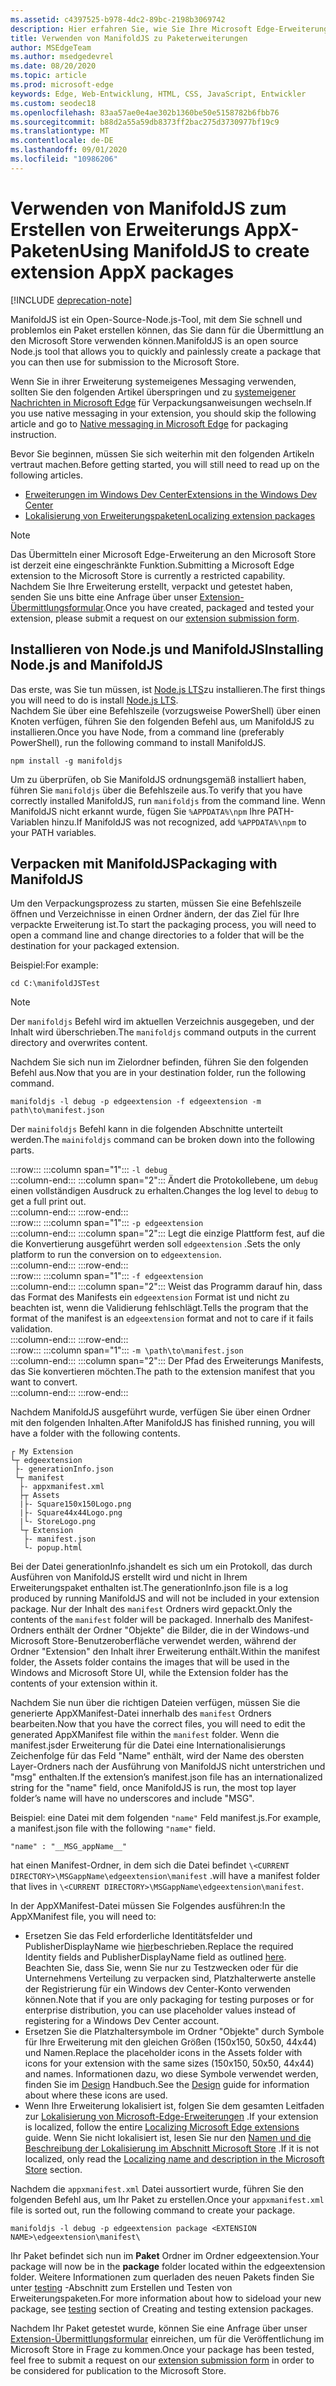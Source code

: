 ```yaml
---
ms.assetid: c4397525-b978-4dc2-89bc-2198b3069742
description: Hier erfahren Sie, wie Sie Ihre Microsoft Edge-Erweiterung mit ManifoldJS, dem Node.js Open-Source-Tool, im Handumdrehen verpacken.
title: Verwenden von ManifoldJS zu Paketerweiterungen
author: MSEdgeTeam
ms.author: msedgedevrel
ms.date: 08/20/2020
ms.topic: article
ms.prod: microsoft-edge
keywords: Edge, Web-Entwicklung, HTML, CSS, JavaScript, Entwickler
ms.custom: seodec18
ms.openlocfilehash: 83aa57ae0e4ae302b1360be50e5158782b6fbb76
ms.sourcegitcommit: b88d2a55a59db8373ff2bac275d3730977bf19c9
ms.translationtype: MT
ms.contentlocale: de-DE
ms.lasthandoff: 09/01/2020
ms.locfileid: "10986206"
---
```

# <span data-ttu-id="5bcc1-104">Verwenden von ManifoldJS zum Erstellen von Erweiterungs AppX-Paketen</span><span class="sxs-lookup"><span data-stu-id="5bcc1-104">Using ManifoldJS to create extension AppX packages</span></span>  

[!INCLUDE [deprecation-note](../../includes/deprecation-note.md)]  

<span data-ttu-id="5bcc1-105">ManifoldJS ist ein Open-Source-Node.js-Tool, mit dem Sie schnell und problemlos ein Paket erstellen können, das Sie dann für die Übermittlung an den Microsoft Store verwenden können.</span><span class="sxs-lookup"><span data-stu-id="5bcc1-105">ManifoldJS is an open source Node.js tool that allows you to quickly and painlessly create a package that you can then use for submission to the Microsoft Store.</span></span>  

<span data-ttu-id="5bcc1-106">Wenn Sie in ihrer Erweiterung systemeigenes Messaging verwenden, sollten Sie den folgenden Artikel überspringen und zu [systemeigener Nachrichten in Microsoft Edge](../native-messaging.md#creating-an-extension-with-native-messaging) für Verpackungsanweisungen wechseln.</span><span class="sxs-lookup"><span data-stu-id="5bcc1-106">If you use native messaging in your extension, you should skip the following article and go to [Native messaging in Microsoft Edge](../native-messaging.md#creating-an-extension-with-native-messaging) for packaging instruction.</span></span>  

<span data-ttu-id="5bcc1-107">Bevor Sie beginnen, müssen Sie sich weiterhin mit den folgenden Artikeln vertraut machen.</span><span class="sxs-lookup"><span data-stu-id="5bcc1-107">Before getting started, you will still need to read up on the following articles.</span></span>  

*   [<span data-ttu-id="5bcc1-108">Erweiterungen im Windows Dev Center</span><span class="sxs-lookup"><span data-stu-id="5bcc1-108">Extensions in the Windows Dev Center</span></span>](./extensions-in-the-windows-dev-center.md)  
*   [<span data-ttu-id="5bcc1-109">Lokalisierung von Erweiterungspaketen</span><span class="sxs-lookup"><span data-stu-id="5bcc1-109">Localizing extension packages</span></span>](./localizing-extension-packages.md)  

> [!NOTE]
> <span data-ttu-id="5bcc1-110">Das Übermitteln einer Microsoft Edge-Erweiterung an den Microsoft Store ist derzeit eine eingeschränkte Funktion.</span><span class="sxs-lookup"><span data-stu-id="5bcc1-110">Submitting a Microsoft Edge extension to the Microsoft Store is currently a restricted capability.</span></span>  <span data-ttu-id="5bcc1-111">Nachdem Sie Ihre Erweiterung erstellt, verpackt und getestet haben, senden Sie uns bitte eine Anfrage über unser [Extension-Übermittlungsformular](https://developer.microsoft.com/microsoft-edge/extensions/requests).</span><span class="sxs-lookup"><span data-stu-id="5bcc1-111">Once you have created, packaged and tested your extension, please submit a request on our [extension submission form](https://developer.microsoft.com/microsoft-edge/extensions/requests).</span></span>  

## <span data-ttu-id="5bcc1-112">Installieren von Node.js und ManifoldJS</span><span class="sxs-lookup"><span data-stu-id="5bcc1-112">Installing Node.js and ManifoldJS</span></span>  

<span data-ttu-id="5bcc1-113">Das erste, was Sie tun müssen, ist [Node.js LTS](https://nodejs.org/en/download)zu installieren.</span><span class="sxs-lookup"><span data-stu-id="5bcc1-113">The first things you will need to do is install [Node.js LTS](https://nodejs.org/en/download).</span></span>  
<span data-ttu-id="5bcc1-114">Nachdem Sie über eine Befehlszeile (vorzugsweise PowerShell) über einen Knoten verfügen, führen Sie den folgenden Befehl aus, um ManifoldJS zu installieren.</span><span class="sxs-lookup"><span data-stu-id="5bcc1-114">Once you have Node, from a command line (preferably PowerShell), run the following command to install ManifoldJS.</span></span>  

```shell
npm install -g manifoldjs
```  

<span data-ttu-id="5bcc1-115">Um zu überprüfen, ob Sie ManifoldJS ordnungsgemäß installiert haben, führen Sie `manifoldjs` über die Befehlszeile aus.</span><span class="sxs-lookup"><span data-stu-id="5bcc1-115">To verify that you have correctly installed ManifoldJS, run `manifoldjs` from the command line.</span></span> <span data-ttu-id="5bcc1-116">Wenn ManifoldJS nicht erkannt wurde, fügen Sie `%APPDATA%\npm` Ihre PATH-Variablen hinzu.</span><span class="sxs-lookup"><span data-stu-id="5bcc1-116">If ManifoldJS was not recognized, add `%APPDATA%\npm` to your PATH variables.</span></span>  

## <span data-ttu-id="5bcc1-117">Verpacken mit ManifoldJS</span><span class="sxs-lookup"><span data-stu-id="5bcc1-117">Packaging with ManifoldJS</span></span>  

<span data-ttu-id="5bcc1-118">Um den Verpackungsprozess zu starten, müssen Sie eine Befehlszeile öffnen und Verzeichnisse in einen Ordner ändern, der das Ziel für Ihre verpackte Erweiterung ist.</span><span class="sxs-lookup"><span data-stu-id="5bcc1-118">To start the packaging process, you will need to open a command line and change directories to a folder that will be the destination for your packaged extension.</span></span>  

<span data-ttu-id="5bcc1-119">Beispiel:</span><span class="sxs-lookup"><span data-stu-id="5bcc1-119">For example:</span></span>

```shell
cd C:\manifoldJSTest
```  

> [!NOTE]
> <span data-ttu-id="5bcc1-120">Der `manifoldjs` Befehl wird im aktuellen Verzeichnis ausgegeben, und der Inhalt wird überschrieben.</span><span class="sxs-lookup"><span data-stu-id="5bcc1-120">The `manifoldjs` command outputs in the current directory and overwrites content.</span></span>  

<span data-ttu-id="5bcc1-121">Nachdem Sie sich nun im Zielordner befinden, führen Sie den folgenden Befehl aus.</span><span class="sxs-lookup"><span data-stu-id="5bcc1-121">Now that you are in your destination folder, run the following command.</span></span>  

```shell
manifoldjs -l debug -p edgeextension -f edgeextension -m path\to\manifest.json
```  

<span data-ttu-id="5bcc1-122">Der `mainifoldjs` Befehl kann in die folgenden Abschnitte unterteilt werden.</span><span class="sxs-lookup"><span data-stu-id="5bcc1-122">The `mainifoldjs` command can be broken down into the following parts.</span></span>  

:::row:::
   :::column span="1":::
      `-l debug`  
   :::column-end:::
   :::column span="2":::
      <span data-ttu-id="5bcc1-123">Ändert die Protokollebene, um `debug` einen vollständigen Ausdruck zu erhalten.</span><span class="sxs-lookup"><span data-stu-id="5bcc1-123">Changes the log level to `debug` to get a full print out.</span></span>  
   :::column-end:::
:::row-end:::  
:::row:::
   :::column span="1":::
      `-p edgeextension`  
   :::column-end:::
   :::column span="2":::
      <span data-ttu-id="5bcc1-124">Legt die einzige Plattform fest, auf die die Konvertierung ausgeführt werden soll `edgeextension` .</span><span class="sxs-lookup"><span data-stu-id="5bcc1-124">Sets the only platform to run the conversion on to `edgeextension`.</span></span>  
   :::column-end:::
:::row-end:::  
:::row:::
   :::column span="1":::
      `-f edgeextension`  
   :::column-end:::
   :::column span="2":::
      <span data-ttu-id="5bcc1-125">Weist das Programm darauf hin, dass das Format des Manifests ein `edgeextension` Format ist und nicht zu beachten ist, wenn die Validierung fehlschlägt.</span><span class="sxs-lookup"><span data-stu-id="5bcc1-125">Tells the program that the format of the manifest is an `edgeextension` format and not to care if it fails validation.</span></span>  
   :::column-end:::
:::row-end:::  
:::row:::
   :::column span="1":::
      `-m \path\to\manifest.json`  
   :::column-end:::
   :::column span="2":::
      <span data-ttu-id="5bcc1-126">Der Pfad des Erweiterungs Manifests, das Sie konvertieren möchten.</span><span class="sxs-lookup"><span data-stu-id="5bcc1-126">The path to the extension manifest that you want to convert.</span></span>  
   :::column-end:::
:::row-end:::  

<span data-ttu-id="5bcc1-127">Nachdem ManifoldJS ausgeführt wurde, verfügen Sie über einen Ordner mit den folgenden Inhalten.</span><span class="sxs-lookup"><span data-stu-id="5bcc1-127">After ManifoldJS has finished running, you will have a folder with the following contents.</span></span>  

```text
┌ My Extension
└┬ edgeextension
 ├- generationInfo.json
 └┬ manifest
  ├- appxmanifest.xml
  ├┬ Assets
  |├- Square150x150Logo.png
  |├- Square44x44Logo.png
  |└- StoreLogo.png    
  └┬ Extension
   ├- manifest.json
   └- popup.html
```  
<!-- 
    My Extension
        edgeextension
            generationInfo.json
            manifest
                   appxmanifest.xml
                Assets
                    Square150x150Logo.png
                    Square44x44Logo.png
                    StoreLogo.png    
                Extension
                    manifest.json
                    popup.html
                    ...
                ...
-->  

<span data-ttu-id="5bcc1-128">Bei der Datei generationInfo.jshandelt es sich um ein Protokoll, das durch Ausführen von ManifoldJS erstellt wird und nicht in Ihrem Erweiterungspaket enthalten ist.</span><span class="sxs-lookup"><span data-stu-id="5bcc1-128">The generationInfo.json file is a log produced by running ManifoldJS and will not be included in your extension package.</span></span> <span data-ttu-id="5bcc1-129">Nur der Inhalt des `manifest` Ordners wird gepackt.</span><span class="sxs-lookup"><span data-stu-id="5bcc1-129">Only the contents of the `manifest` folder will be packaged.</span></span> <span data-ttu-id="5bcc1-130">Innerhalb des Manifest-Ordners enthält der Ordner "Objekte" die Bilder, die in der Windows-und Microsoft Store-Benutzeroberfläche verwendet werden, während der Ordner "Extension" den Inhalt ihrer Erweiterung enthält.</span><span class="sxs-lookup"><span data-stu-id="5bcc1-130">Within the manifest folder, the Assets folder contains the images that will be used in the Windows and Microsoft Store UI, while the Extension folder has the contents of your extension within it.</span></span>  

<span data-ttu-id="5bcc1-131">Nachdem Sie nun über die richtigen Dateien verfügen, müssen Sie die generierte AppXManifest-Datei innerhalb des `manifest` Ordners bearbeiten.</span><span class="sxs-lookup"><span data-stu-id="5bcc1-131">Now that you have the correct files, you will need to edit the generated AppXManifest file within the `manifest` folder.</span></span> <span data-ttu-id="5bcc1-132">Wenn die manifest.jsder Erweiterung für die Datei eine Internationalisierungs Zeichenfolge für das Feld "Name" enthält, wird der Name des obersten Layer-Ordners nach der Ausführung von ManifoldJS nicht unterstrichen und "msg" enthalten.</span><span class="sxs-lookup"><span data-stu-id="5bcc1-132">If the extension’s manifest.json file has an internationalized string for the "name" field, once ManifoldJS is run, the most top layer folder’s name will have no underscores and include "MSG".</span></span>

<span data-ttu-id="5bcc1-133">Beispiel: eine Datei mit dem folgenden `"name"` Feld manifest.js.</span><span class="sxs-lookup"><span data-stu-id="5bcc1-133">For example, a manifest.json file with the following `"name"` field.</span></span>  

```shell
"name" : "__MSG_appName__"
```  

<span data-ttu-id="5bcc1-134">hat einen Manifest-Ordner, in dem sich die Datei befindet `\<CURRENT DIRECTORY>\MSGappName\edgeextension\manifest` .</span><span class="sxs-lookup"><span data-stu-id="5bcc1-134">will have a manifest folder that lives in `\<CURRENT DIRECTORY>\MSGappName\edgeextension\manifest`.</span></span>  

<span data-ttu-id="5bcc1-135">In der AppXManifest-Datei müssen Sie Folgendes ausführen:</span><span class="sxs-lookup"><span data-stu-id="5bcc1-135">In the AppXManifest file, you will need to:</span></span>  

 *   <span data-ttu-id="5bcc1-136">Ersetzen Sie das Feld erforderliche Identitätsfelder und PublisherDisplayName wie [hier](./creating-and-testing-extension-packages.md#app-identity-template-values)beschrieben.</span><span class="sxs-lookup"><span data-stu-id="5bcc1-136">Replace the required Identity fields and PublisherDisplayName field as outlined [here](./creating-and-testing-extension-packages.md#app-identity-template-values).</span></span> <span data-ttu-id="5bcc1-137">Beachten Sie, dass Sie, wenn Sie nur zu Testzwecken oder für die Unternehmens Verteilung zu verpacken sind, Platzhalterwerte anstelle der Registrierung für ein Windows dev Center-Konto verwenden können.</span><span class="sxs-lookup"><span data-stu-id="5bcc1-137">Note that if you are only packaging for testing purposes or for enterprise distribution, you can use placeholder values instead of registering for a Windows Dev Center account.</span></span>  
 *   <span data-ttu-id="5bcc1-138">Ersetzen Sie die Platzhaltersymbole im Ordner "Objekte" durch Symbole für Ihre Erweiterung mit den gleichen Größen (150x150, 50x50, 44x44) und Namen.</span><span class="sxs-lookup"><span data-stu-id="5bcc1-138">Replace the placeholder icons in the Assets folder with icons for your extension with the same sizes (150x150, 50x50, 44x44) and names.</span></span> <span data-ttu-id="5bcc1-139">Informationen dazu, wo diese Symbole verwendet werden, finden Sie im [Design](./../design.md#icons-for-packaging) Handbuch.</span><span class="sxs-lookup"><span data-stu-id="5bcc1-139">See the [Design](./../design.md#icons-for-packaging) guide for information about where these icons are used.</span></span>  
 *   <span data-ttu-id="5bcc1-140">Wenn Ihre Erweiterung lokalisiert ist, folgen Sie dem gesamten Leitfaden zur [Lokalisierung von Microsoft-Edge-Erweiterungen](./localizing-extension-packages.md) .</span><span class="sxs-lookup"><span data-stu-id="5bcc1-140">If your extension is localized, follow the entire [Localizing Microsoft Edge extensions](./localizing-extension-packages.md) guide.</span></span> <span data-ttu-id="5bcc1-141">Wenn Sie nicht lokalisiert ist, lesen Sie nur den [Namen und die Beschreibung der Lokalisierung im Abschnitt Microsoft Store](./localizing-extension-packages.md#localizing-name-and-description-in-the-microsoft-store) .</span><span class="sxs-lookup"><span data-stu-id="5bcc1-141">If it is not localized, only read the [Localizing name and description in the Microsoft Store](./localizing-extension-packages.md#localizing-name-and-description-in-the-microsoft-store) section.</span></span>  

<span data-ttu-id="5bcc1-142">Nachdem die `appxmanifest.xml` Datei aussortiert wurde, führen Sie den folgenden Befehl aus, um Ihr Paket zu erstellen.</span><span class="sxs-lookup"><span data-stu-id="5bcc1-142">Once your `appxmanifest.xml` file is sorted out, run the following command to create your package.</span></span>  

```shell
manifoldjs -l debug -p edgeextension package <EXTENSION NAME>\edgeextension\manifest\
```  

<span data-ttu-id="5bcc1-143">Ihr Paket befindet sich nun im **Paket** Ordner im Ordner edgeextension.</span><span class="sxs-lookup"><span data-stu-id="5bcc1-143">Your package will now be in the **package** folder located within the edgeextension folder.</span></span> <span data-ttu-id="5bcc1-144">Weitere Informationen zum querladen des neuen Pakets finden Sie unter [testing](./creating-and-testing-extension-packages.md#testing-an-appx-package) -Abschnitt zum Erstellen und Testen von Erweiterungspaketen.</span><span class="sxs-lookup"><span data-stu-id="5bcc1-144">For more information about how to sideload your new package, see [testing](./creating-and-testing-extension-packages.md#testing-an-appx-package) section of Creating and testing extension packages.</span></span>  

<span data-ttu-id="5bcc1-145">Nachdem Ihr Paket getestet wurde, können Sie eine Anfrage über unser [Extension-Übermittlungsformular](https://aka.ms/extension-request) einreichen, um für die Veröffentlichung im Microsoft Store in Frage zu kommen.</span><span class="sxs-lookup"><span data-stu-id="5bcc1-145">Once your package has been tested, feel free to submit a request on our [extension submission form](https://aka.ms/extension-request) in order to be considered for publication to the Microsoft Store.</span></span>  
